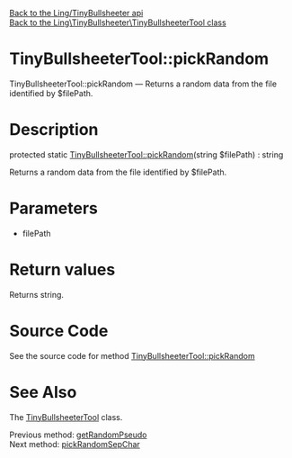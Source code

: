 [Back to the Ling/TinyBullsheeter api](https://github.com/lingtalfi/TinyBullsheeter/blob/master/doc/api/Ling/TinyBullsheeter.md)<br>
[Back to the Ling\TinyBullsheeter\TinyBullsheeterTool class](https://github.com/lingtalfi/TinyBullsheeter/blob/master/doc/api/Ling/TinyBullsheeter/TinyBullsheeterTool.md)


TinyBullsheeterTool::pickRandom
================



TinyBullsheeterTool::pickRandom — Returns a random data from the file identified by $filePath.




Description
================


protected static [TinyBullsheeterTool::pickRandom](https://github.com/lingtalfi/TinyBullsheeter/blob/master/doc/api/Ling/TinyBullsheeter/TinyBullsheeterTool/pickRandom.md)(string $filePath) : string




Returns a random data from the file identified by $filePath.




Parameters
================


- filePath

    


Return values
================

Returns string.








Source Code
===========
See the source code for method [TinyBullsheeterTool::pickRandom](https://github.com/lingtalfi/TinyBullsheeter/blob/master/TinyBullsheeterTool.php#L61-L66)


See Also
================

The [TinyBullsheeterTool](https://github.com/lingtalfi/TinyBullsheeter/blob/master/doc/api/Ling/TinyBullsheeter/TinyBullsheeterTool.md) class.

Previous method: [getRandomPseudo](https://github.com/lingtalfi/TinyBullsheeter/blob/master/doc/api/Ling/TinyBullsheeter/TinyBullsheeterTool/getRandomPseudo.md)<br>Next method: [pickRandomSepChar](https://github.com/lingtalfi/TinyBullsheeter/blob/master/doc/api/Ling/TinyBullsheeter/TinyBullsheeterTool/pickRandomSepChar.md)<br>


